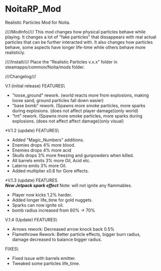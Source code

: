 # NoitaRP_Mod
Realistic Particles Mod for Noita.

////ModInfo////
This mod changes how physical particles behave while playing.
It changes a lot of "fake particles" that dissappears with real actual particles that can be further interacted with.
It also changes how particles behave, some aspects have longer life-time while others behave more realisticly.

////Install////
Place the "Realistic Particles v.x.x" folder in steamapps/common/Noita/mods folder.













///Changelog///

V.1 (initial release)
FEATURES\
* "loose_ground" rework. (world reacts more from explosions, making loose sand, ground particles fall down easier)
* "base bomb" rework. (Spawns more smoke particles, more sparks during explosions. (does not affect player damage)(only world)
* "tnt" rework. (Spawns more smoke particles, more sparks during explosions. (does not affect affect damage)(only visual)


*V.1.2 (update)
FEATURES\
* Added "Magic_Numbers" additions.
* Enemies drops 4% more blood.
* Enemies drops 4% more acid
* Skulls drops 3% more freezing and gunpowders when killed.
* All barrels emits 3% more Oil, Acid etc.
* Laterns emits 3% more Oil.
* Added multiplier x0.8 for Gore effects.


*V.1.3 (update)
FEATURES\
***New Jetpack spark effect***   Note: will not ignite any flammables.
* Player now kicks 1.2% harder.
* Added longer life_time for gold nuggets.
* Sparks can now ignite oil.
* bomb radius increased from 60% -> 70%

V.1.4 (Update)
FEATURES\
* Arrows rework: Decreased arrow knock back 0.5% 
* Flamethrowe Rework: Better particle effects, bigger burn radius, damage decreased to balance bigger radius.

FIXES\
* Fixed issue with barrels emitter.
* Tweaked some particles life_time.

